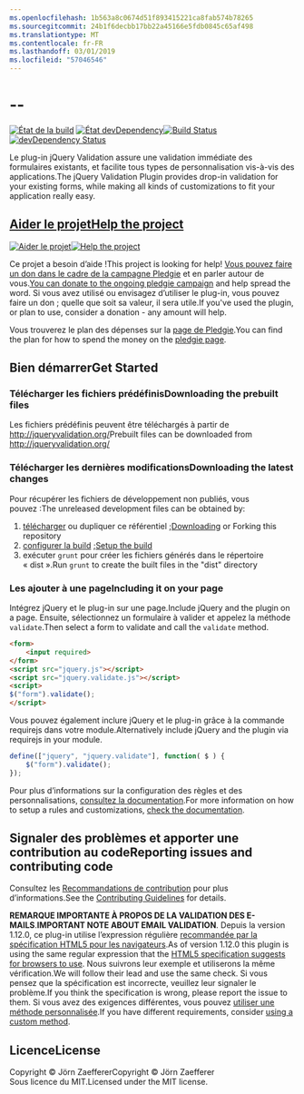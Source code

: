 ```yaml
---
ms.openlocfilehash: 1b563a8c0674d51f893415221ca8fab574b78265
ms.sourcegitcommit: 24b1f6decbb17bb22a45166e5fdb0845c65af498
ms.translationtype: MT
ms.contentlocale: fr-FR
ms.lasthandoff: 03/01/2019
ms.locfileid: "57046546"
---
```

<a name="--"></a>--
================================

<span data-ttu-id="00259-101">[![État de la build](https://secure.travis-ci.org/jzaefferer/jquery-validation.png)](http://travis-ci.org/jzaefferer/jquery-validation)
[![État devDependency](https://david-dm.org/jzaefferer/jquery-validation/dev-status.png?theme=shields.io)](https://david-dm.org/jzaefferer/jquery-validation#info=devDependencies)</span><span class="sxs-lookup"><span data-stu-id="00259-101">[![Build Status](https://secure.travis-ci.org/jzaefferer/jquery-validation.png)](http://travis-ci.org/jzaefferer/jquery-validation)
[![devDependency Status](https://david-dm.org/jzaefferer/jquery-validation/dev-status.png?theme=shields.io)](https://david-dm.org/jzaefferer/jquery-validation#info=devDependencies)</span></span>

<span data-ttu-id="00259-102">Le plug-in jQuery Validation assure une validation immédiate des formulaires existants, et facilite tous types de personnalisation vis-à-vis des applications.</span><span class="sxs-lookup"><span data-stu-id="00259-102">The jQuery Validation Plugin provides drop-in validation for your existing forms, while making all kinds of customizations to fit your application really easy.</span></span>

## <a name="help-the-projecthttppledgiecomcampaigns18159"></a>[<span data-ttu-id="00259-103">Aider le projet</span><span class="sxs-lookup"><span data-stu-id="00259-103">Help the project</span></span>](http://pledgie.com/campaigns/18159)

<span data-ttu-id="00259-104">[![Aider le projet](http://www.pledgie.com/campaigns/18159.png?skin_name=chrome)](http://pledgie.com/campaigns/18159)</span><span class="sxs-lookup"><span data-stu-id="00259-104">[![Help the project](http://www.pledgie.com/campaigns/18159.png?skin_name=chrome)](http://pledgie.com/campaigns/18159)</span></span>

<span data-ttu-id="00259-105">Ce projet a besoin d’aide !</span><span class="sxs-lookup"><span data-stu-id="00259-105">This project is looking for help!</span></span> <span data-ttu-id="00259-106">[Vous pouvez faire un don dans le cadre de la campagne Pledgie](http://pledgie.com/campaigns/18159) et en parler autour de vous.</span><span class="sxs-lookup"><span data-stu-id="00259-106">[You can donate to the ongoing pledgie campaign](http://pledgie.com/campaigns/18159) and help spread the word.</span></span> <span data-ttu-id="00259-107">Si vous avez utilisé ou envisagez d’utiliser le plug-in, vous pouvez faire un don ; quelle que soit sa valeur, il sera utile.</span><span class="sxs-lookup"><span data-stu-id="00259-107">If you've used the plugin, or plan to use, consider a donation - any amount will help.</span></span>

<span data-ttu-id="00259-108">Vous trouverez le plan des dépenses sur la [page de Pledgie](http://pledgie.com/campaigns/18159).</span><span class="sxs-lookup"><span data-stu-id="00259-108">You can find the plan for how to spend the money on the [pledgie page](http://pledgie.com/campaigns/18159).</span></span>

## <a name="get-started"></a><span data-ttu-id="00259-109">Bien démarrer</span><span class="sxs-lookup"><span data-stu-id="00259-109">Get Started</span></span>

### <a name="downloading-the-prebuilt-files"></a><span data-ttu-id="00259-110">Télécharger les fichiers prédéfinis</span><span class="sxs-lookup"><span data-stu-id="00259-110">Downloading the prebuilt files</span></span>

<span data-ttu-id="00259-111">Les fichiers prédéfinis peuvent être téléchargés à partir de http://jqueryvalidation.org/</span><span class="sxs-lookup"><span data-stu-id="00259-111">Prebuilt files can be downloaded from http://jqueryvalidation.org/</span></span>

### <a name="downloading-the-latest-changes"></a><span data-ttu-id="00259-112">Télécharger les dernières modifications</span><span class="sxs-lookup"><span data-stu-id="00259-112">Downloading the latest changes</span></span>

<span data-ttu-id="00259-113">Pour récupérer les fichiers de développement non publiés, vous pouvez :</span><span class="sxs-lookup"><span data-stu-id="00259-113">The unreleased development files can be obtained by:</span></span>

 1. <span data-ttu-id="00259-114">[télécharger](https://github.com/jzaefferer/jquery-validation/archive/master.zip) ou dupliquer ce référentiel ;</span><span class="sxs-lookup"><span data-stu-id="00259-114">[Downloading](https://github.com/jzaefferer/jquery-validation/archive/master.zip) or Forking this repository</span></span>
 2. <span data-ttu-id="00259-115">[configurer la build](CONTRIBUTING.md#build-setup) ;</span><span class="sxs-lookup"><span data-stu-id="00259-115">[Setup the build](CONTRIBUTING.md#build-setup)</span></span>
 3. <span data-ttu-id="00259-116">exécuter `grunt` pour créer les fichiers générés dans le répertoire « dist ».</span><span class="sxs-lookup"><span data-stu-id="00259-116">Run `grunt` to create the built files in the "dist" directory</span></span>

### <a name="including-it-on-your-page"></a><span data-ttu-id="00259-117">Les ajouter à une page</span><span class="sxs-lookup"><span data-stu-id="00259-117">Including it on your page</span></span>

<span data-ttu-id="00259-118">Intégrez jQuery et le plug-in sur une page.</span><span class="sxs-lookup"><span data-stu-id="00259-118">Include jQuery and the plugin on a page.</span></span> <span data-ttu-id="00259-119">Ensuite, sélectionnez un formulaire à valider et appelez la méthode `validate`.</span><span class="sxs-lookup"><span data-stu-id="00259-119">Then select a form to validate and call the `validate` method.</span></span>

```html
<form>
    <input required>
</form>
<script src="jquery.js"></script>
<script src="jquery.validate.js"></script>
<script>
$("form").validate();
</script>
```

<span data-ttu-id="00259-120">Vous pouvez également inclure jQuery et le plug-in grâce à la commande requirejs dans votre module.</span><span class="sxs-lookup"><span data-stu-id="00259-120">Alternatively include jQuery and the plugin via requirejs in your module.</span></span>

```js
define(["jquery", "jquery.validate"], function( $ ) {
    $("form").validate();
});
```

<span data-ttu-id="00259-121">Pour plus d’informations sur la configuration des règles et des personnalisations, [consultez la documentation](http://jqueryvalidation.org/documentation/).</span><span class="sxs-lookup"><span data-stu-id="00259-121">For more information on how to setup a rules and customizations, [check the documentation](http://jqueryvalidation.org/documentation/).</span></span>

## <a name="reporting-issues-and-contributing-code"></a><span data-ttu-id="00259-122">Signaler des problèmes et apporter une contribution au code</span><span class="sxs-lookup"><span data-stu-id="00259-122">Reporting issues and contributing code</span></span>

<span data-ttu-id="00259-123">Consultez les [Recommandations de contribution](CONTRIBUTING.md) pour plus d’informations.</span><span class="sxs-lookup"><span data-stu-id="00259-123">See the [Contributing Guidelines](CONTRIBUTING.md) for details.</span></span>

<span data-ttu-id="00259-124">**REMARQUE IMPORTANTE À PROPOS DE LA VALIDATION DES E-MAILS**.</span><span class="sxs-lookup"><span data-stu-id="00259-124">**IMPORTANT NOTE ABOUT EMAIL VALIDATION**.</span></span> <span data-ttu-id="00259-125">Depuis la version 1.12.0, ce plug-in utilise l’expression régulière [recommandée par la spécification HTML5 pour les navigateurs](https://html.spec.whatwg.org/multipage/forms.html#valid-e-mail-address).</span><span class="sxs-lookup"><span data-stu-id="00259-125">As of version 1.12.0 this plugin is using the same regular expression that the [HTML5 specification suggests for browsers to use](https://html.spec.whatwg.org/multipage/forms.html#valid-e-mail-address).</span></span> <span data-ttu-id="00259-126">Nous suivrons leur exemple et utiliserons la même vérification.</span><span class="sxs-lookup"><span data-stu-id="00259-126">We will follow their lead and use the same check.</span></span> <span data-ttu-id="00259-127">Si vous pensez que la spécification est incorrecte, veuillez leur signaler le problème.</span><span class="sxs-lookup"><span data-stu-id="00259-127">If you think the specification is wrong, please report the issue to them.</span></span> <span data-ttu-id="00259-128">Si vous avez des exigences différentes, vous pouvez [utiliser une méthode personnalisée](http://jqueryvalidation.org/jQuery.validator.addMethod/).</span><span class="sxs-lookup"><span data-stu-id="00259-128">If you have different requirements, consider [using a custom method](http://jqueryvalidation.org/jQuery.validator.addMethod/).</span></span>

## <a name="license"></a><span data-ttu-id="00259-129">Licence</span><span class="sxs-lookup"><span data-stu-id="00259-129">License</span></span>
<span data-ttu-id="00259-130">Copyright &copy; Jörn Zaefferer</span><span class="sxs-lookup"><span data-stu-id="00259-130">Copyright &copy; Jörn Zaefferer</span></span><br>
<span data-ttu-id="00259-131">Sous licence du MIT.</span><span class="sxs-lookup"><span data-stu-id="00259-131">Licensed under the MIT license.</span></span>
